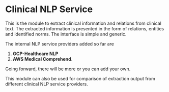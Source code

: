 # Clinical NLP Service

This is the module to extract clinical information and relations from clinical text. 
The extracted information is presented in the form of relations, entities and identified norms. The interface is simple and generic. 

The internal NLP service providers added so far are 

1. **GCP-Healthcare NLP** 
2. **AWS Medical Comprehend**. 

Going forward, there will be more or you can add your own. 

This module can also be used for comparison of extraction output from different clinical NLP service providers.
